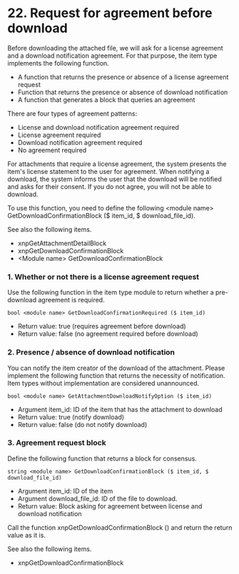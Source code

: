 # 22. Request for agreement before download

Before downloading the attached file, we will ask for a license agreement and a download notification agreement. For that purpose, the item type implements the following function.

* A function that returns the presence or absence of a license agreement request
* Function that returns the presence or absence of download notification
* A function that generates a block that queries an agreement

There are four types of agreement patterns:

* License and download notification agreement required
* License agreement required
* Download notification agreement required
* No agreement required

For attachments that require a license agreement, the system presents the item's license statement to the user for agreement. When notifying a download, the system informs the user that the download will be notified and asks for their consent. If you do not agree, you will not be able to download.

To use this function, you need to define the following &lt;module name&gt; GetDownloadConfirmationBlock \($ item\_id, $ download\_file\_id\).

See also the following items.

* xnpGetAttachmentDetailBlock
* xnpGetDownloadConfirmationBlock
* &lt;Module name&gt; GetDownloadConfirmationBlock

### 1. Whether or not there is a license agreement request

Use the following function in the item type module to return whether a pre-download agreement is required.

```text
bool <module name> GetDownloadConfirmationRequired ($ item_id)
```

* Return value: true \(requires agreement before download\)
* Return value: false \(no agreement required before download\)

### 2. Presence / absence of download notification

You can notify the item creator of the download of the attachment. Please implement the following function that returns the necessity of notification. Item types without implementation are considered unannounced.

```text
bool <module name> GetAttachmentDownloadNotifyOption ($ item_id)
```

* Argument item\_id: ID of the item that has the attachment to download
* Return value: true \(notify download\)
* Return value: false \(do not notify download\)

### 3. Agreement request block

Define the following function that returns a block for consensus.

```text
string <module name> GetDownloadConfirmationBlock ($ item_id, $ download_file_id)
```

* Argument item\_id: ID of the item
* Argument download\_file\_id: ID of the file to download.
* Return value: Block asking for agreement between license and download notification

Call the function xnpGetDownloadConfirmationBlock \(\) and return the return value as it is.

See also the following items.

* xnpGetDownloadConfirmationBlock

